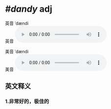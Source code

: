 # ***\#dandy*** adj
英音 ˈdændi  
英音
<audio src="./media/dandy1_AAC.aac" controls="controls"></audio>

美音 ˈdændi  
美音
<audio src="./media/dandy2_AAC.aac" controls="controls"></audio>



  

英文释义
---
### 1.**非常好的，极佳的**  



